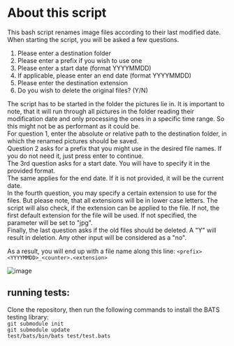 # About this script
This bash script renames image files according to their last modified date.  
When starting the script, you will be asked a few questions.  
1. Please enter a destination folder
2. Please enter a prefix if you wish to use one
3. Please enter a start date (format YYYYMMDD)
4. If applicable, please enter an end date (format YYYYMMDD)
5. Please enter the destination extension
6. Do you wish to delete the original files? (Y/N)

The script has to be started in the folder the pictures lie in. It is important to note, that it will run through all pictures in the folder reading their modification date and only processing the ones in a specific time range. So this might not be as performant as it could be.  
For question 1, enter the absolute or relative path to the destination folder, in which the renamed pictures should be saved.  
Question 2 asks for a prefix that you might use in the desired file names. If you do not need it, just press enter to continue.  
The 3rd question asks for a start date. You will have to specify it in the provided format.  
The same applies for the end date. If it is not provided, it will be the current date.  
In the fourth question, you may specify a certain extension to use for the files. But please note, that all extensions will be in lower case letters. The script will also check, if the extension can be applied to the file. If not, the first default extension for the file will be used. If not specified, the parameter will be set to "jpg".  
Finally, the last question asks if the old files should be deleted. A "Y" will result in deletion. Any other input will be considered as a "no".  

As a result, you will end up with a file name along this line: ```<prefix><YYYYMMDD>_<counter>.<extension>```

![image](https://user-images.githubusercontent.com/72335980/170147597-25b33dee-ee59-4acb-88d1-7e4e527e1a91.png)

## running tests:
Clone the repository, then run the following commands to install the BATS testing library:  
```git submodule init```  
```git submodule update```  
```test/bats/bin/bats test/test.bats```
